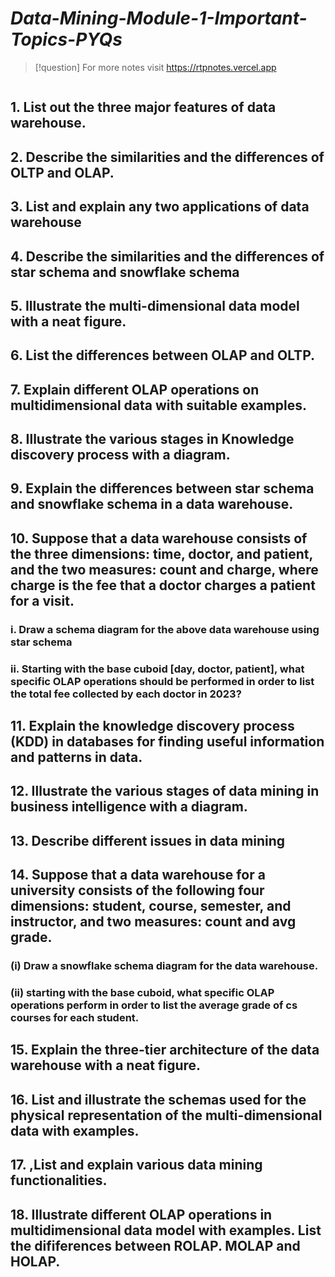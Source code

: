 # *Data-Mining-Module-1-Important-Topics-PYQs*

> [!question] For more notes visit 
> https://rtpnotes.vercel.app

```table-of-contents
```

## 1. List out the three major features of data warehouse.

## 2. Describe the similarities and the differences of OLTP and OLAP.

## 3. List and explain any two applications of data warehouse

## 4. Describe the similarities and the differences of star schema and snowflake schema

## 5. Illustrate the multi-dimensional data model with a neat figure.

## 6. List the differences between OLAP and OLTP.


## 7. Explain different OLAP operations on multidimensional data with suitable examples.

## 8. Illustrate the various stages in Knowledge discovery process with a diagram.

## 9. Explain the differences between star schema and snowflake schema in a data warehouse.

## 10. Suppose that a data warehouse consists of the three dimensions: time, doctor, and patient, and the two measures: count and charge, where charge is the fee that a doctor charges a patient for a visit.
### i. Draw a schema diagram for the above data warehouse using star schema
### ii. Starting with the base cuboid [day, doctor, patient], what specific OLAP operations should be performed in order to list the total fee collected by each doctor in 2023?


## 11. Explain the knowledge discovery process (KDD) in databases for finding useful information and patterns in data.

## 12. Illustrate the various stages of data mining in business intelligence with a diagram.

## 13. Describe different issues in data mining

## 14. Suppose that a data warehouse for a university consists of the following four dimensions: student, course, semester, and instructor, and two measures: count and avg grade.
### (i) Draw a snowflake schema diagram for the data warehouse.
### (ii) starting with the base cuboid, what specific OLAP operations perform in order to list the average grade of cs courses for each student.

## 15. Explain the three-tier architecture of the data warehouse with a neat figure.

## 16. List and illustrate the schemas used for the physical representation of the multi-dimensional data with examples.

## 17. ,List and explain various data mining functionalities.

## 18. Illustrate different OLAP operations in multidimensional data model with examples. List the dififerences between ROLAP. MOLAP and HOLAP.